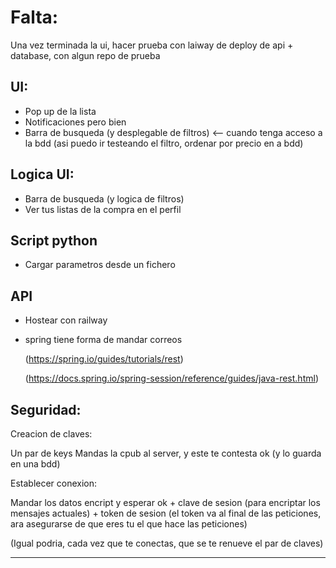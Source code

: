 # Falta:

Una vez terminada la ui, hacer prueba con laiway de deploy de api + database, con algun repo de prueba

## UI:
+ Pop up de la lista
+ Notificaciones pero bien
+ Barra de busqueda (y desplegable de filtros) <-- cuando tenga acceso a la bdd (asi puedo ir testeando el filtro, ordenar por precio en a bdd) 

  
## Logica UI:
+ Barra de busqueda (y logica de filtros)
+ Ver tus listas de la compra en el perfil

## Script python
+ Cargar parametros desde un fichero 

## API

+ Hostear con railway
+ spring tiene forma de mandar correos

  (https://spring.io/guides/tutorials/rest)

  (https://docs.spring.io/spring-session/reference/guides/java-rest.html)

## Seguridad:
Creacion de claves:

Un par de keys
Mandas la cpub al server, y este te contesta ok (y lo guarda en una bdd)

Establecer conexion:

Mandar los datos encript y esperar ok + clave de sesion (para encriptar los mensajes actuales) + token de sesion (el token va al final de las peticiones, ara asegurarse de que eres tu el que hace las peticiones)

(Igual podria, cada vez que te conectas, que se te renueve el par de claves)

-------------------------------------------------



